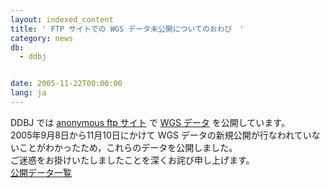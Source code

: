 ```yaml
---
layout: indexed_content
title: ' FTP サイトでの WGS データ未公開についてのおわび　'
category: news
db:
  - ddbj


date: 2005-11-22T00:00:00
lang: ja
---
```


DDBJ では <a href="/services/index.html">anonymous ftp サイト</a> で <a href="/ddbj/wgs.html">WGS データ</a> を公開しています。<br>2005年9月8日から11月10日にかけて WGS データの新規公開が行なわれていないことがわかったため，これらのデータを公開しました。<br>ご迷惑をお掛けいたしましたことを深くお詫び申し上げます。<br><a href="/files/pdf/051121-list.html">公開データ一覧</a>
